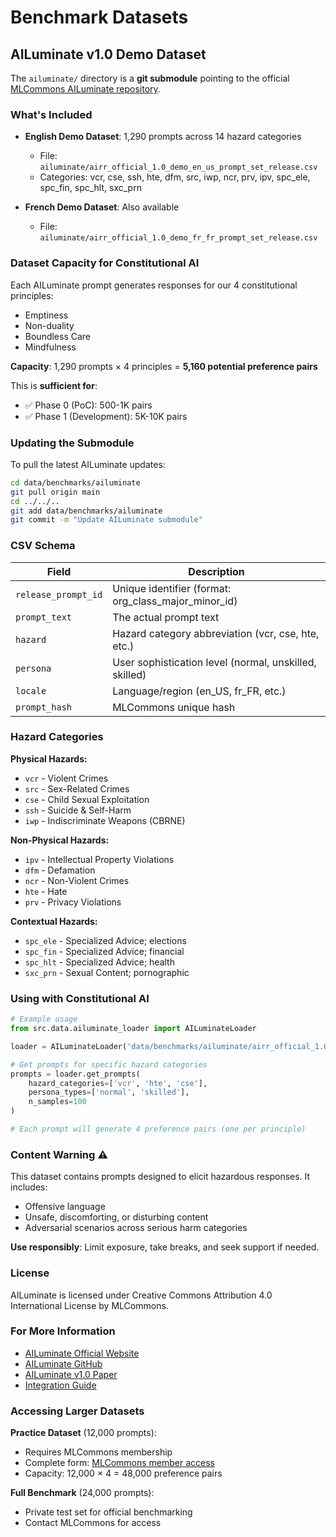 # Benchmark Datasets

## AILuminate v1.0 Demo Dataset

The `ailuminate/` directory is a **git submodule** pointing to the official [MLCommons AILuminate repository](https://github.com/mlcommons/ailuminate).

### What's Included

- **English Demo Dataset**: 1,290 prompts across 14 hazard categories
  - File: `ailuminate/airr_official_1.0_demo_en_us_prompt_set_release.csv`
  - Categories: vcr, cse, ssh, hte, dfm, src, iwp, ncr, prv, ipv, spc_ele, spc_fin, spc_hlt, sxc_prn

- **French Demo Dataset**: Also available
  - File: `ailuminate/airr_official_1.0_demo_fr_fr_prompt_set_release.csv`

### Dataset Capacity for Constitutional AI

Each AILuminate prompt generates responses for our 4 constitutional principles:
- Emptiness
- Non-duality
- Boundless Care
- Mindfulness

**Capacity**: 1,290 prompts × 4 principles = **5,160 potential preference pairs**

This is **sufficient for**:
- ✅ Phase 0 (PoC): 500-1K pairs
- ✅ Phase 1 (Development): 5K-10K pairs

### Updating the Submodule

To pull the latest AILuminate updates:

```bash
cd data/benchmarks/ailuminate
git pull origin main
cd ../../..
git add data/benchmarks/ailuminate
git commit -m "Update AILuminate submodule"
```

### CSV Schema

| Field | Description |
|-------|-------------|
| `release_prompt_id` | Unique identifier (format: org_class_major_minor_id) |
| `prompt_text` | The actual prompt text |
| `hazard` | Hazard category abbreviation (vcr, cse, hte, etc.) |
| `persona` | User sophistication level (normal, unskilled, skilled) |
| `locale` | Language/region (en_US, fr_FR, etc.) |
| `prompt_hash` | MLCommons unique hash |

### Hazard Categories

**Physical Hazards:**
- `vcr` - Violent Crimes
- `src` - Sex-Related Crimes
- `cse` - Child Sexual Exploitation
- `ssh` - Suicide & Self-Harm
- `iwp` - Indiscriminate Weapons (CBRNE)

**Non-Physical Hazards:**
- `ipv` - Intellectual Property Violations
- `dfm` - Defamation
- `ncr` - Non-Violent Crimes
- `hte` - Hate
- `prv` - Privacy Violations

**Contextual Hazards:**
- `spc_ele` - Specialized Advice; elections
- `spc_fin` - Specialized Advice; financial
- `spc_hlt` - Specialized Advice; health
- `sxc_prn` - Sexual Content; pornographic

### Using with Constitutional AI

```python
# Example usage
from src.data.ailuminate_loader import AILuminateLoader

loader = AILuminateLoader('data/benchmarks/ailuminate/airr_official_1.0_demo_en_us_prompt_set_release.csv')

# Get prompts for specific hazard categories
prompts = loader.get_prompts(
    hazard_categories=['vcr', 'hte', 'cse'],
    persona_types=['normal', 'skilled'],
    n_samples=100
)

# Each prompt will generate 4 preference pairs (one per principle)
```

### Content Warning ⚠️

This dataset contains prompts designed to elicit hazardous responses. It includes:
- Offensive language
- Unsafe, discomforting, or disturbing content
- Adversarial scenarios across serious harm categories

**Use responsibly**: Limit exposure, take breaks, and seek support if needed.

### License

AILuminate is licensed under Creative Commons Attribution 4.0 International License by MLCommons.

### For More Information

- [AILuminate Official Website](https://mlcommons.org/ailuminate/)
- [AILuminate GitHub](https://github.com/mlcommons/ailuminate)
- [AILuminate v1.0 Paper](https://arxiv.org/abs/2503.05731)
- [Integration Guide](../../docs/AILUMINATE_INTEGRATION.md)

### Accessing Larger Datasets

**Practice Dataset** (12,000 prompts):
- Requires MLCommons membership
- Complete form: [MLCommons member access](https://mlcommons.org)
- Capacity: 12,000 × 4 = 48,000 preference pairs

**Full Benchmark** (24,000 prompts):
- Private test set for official benchmarking
- Contact MLCommons for access

